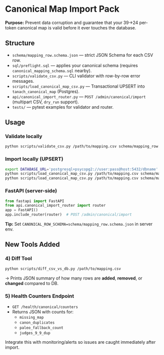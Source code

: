 
# Canonical Map Import Pack

**Purpose:** Prevent data corruption and guarantee that your 39→24 per-token canonical map
is valid before it ever touches the database.

## Structure
- `schema/mapping_row.schema.json` — strict JSON Schema for each CSV row.
- `sql/preflight.sql` — applies your canonical schema (requires `canonical_mapping_schema.sql` nearby).
- `scripts/validate_csv.py` — CLI validator with row-by-row error messages.
- `scripts/load_canonical_map_csv.py` — Transactional UPSERT into `tanach_canonical_map` (Postgres).
- `api/canonical_import_router.py` — `POST /admin/canonical/import` (multipart CSV, `dry_run` support).
- `tests/` — pytest examples for validator and router.

## Usage
### Validate locally
```bash
python scripts/validate_csv.py /path/to/mapping.csv schema/mapping_row.schema.json
```

### Import locally (UPSERT)
```bash
export DATABASE_URL='postgresql+psycopg2://user:pass@host:5432/dbname'
python scripts/load_canonical_map_csv.py /path/to/mapping.csv schema/mapping_row.schema.json --dry-run
python scripts/load_canonical_map_csv.py /path/to/mapping.csv schema/mapping_row.schema.json
```

### FastAPI (server-side)
```python
from fastapi import FastAPI
from api.canonical_import_router import router
app = FastAPI()
app.include_router(router)  # POST /admin/canonical/import
```

**Tip:** Set `CANONICAL_ROW_SCHEMA=schema/mapping_row.schema.json` in server env.


## New Tools Added

### 4) Diff Tool
```bash
python scripts/diff_csv_vs_db.py /path/to/mapping.csv
```
→ Prints JSON summary of how many rows are **added**, **removed**, or **changed** compared to DB.

### 5) Health Counters Endpoint
- `GET /health/canonical/counters`
- Returns JSON with counts for:
  - `missing_map`
  - `canon_duplicates`
  - `paleo_fallback_count`
  - `judges_9_9_dup`

Integrate this with monitoring/alerts so issues are caught immediately after import.

